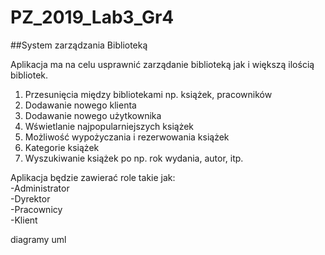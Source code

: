 # PZ_2019_Lab3_Gr4
##System zarządzania Biblioteką<br>

Aplikacja ma na celu usprawnić zarządanie biblioteką jak i większą ilością bibliotek.
1. Przesunięcia między bibliotekami np. książek, pracowników
1. Dodawanie nowego klienta
1. Dodawanie nowego użytkownika
1. Wświetlanie najpopularniejszych książek
1. Możliwość wypożyczania i rezerwowania książek
1. Kategorie książek
1. Wyszukiwanie książek po np. rok wydania, autor, itp.

Aplikacja będzie zawierać role takie jak: <br>
-Administrator <br>
-Dyrektor<br>
-Pracownicy<br>
-Klient<br>

diagramy uml
